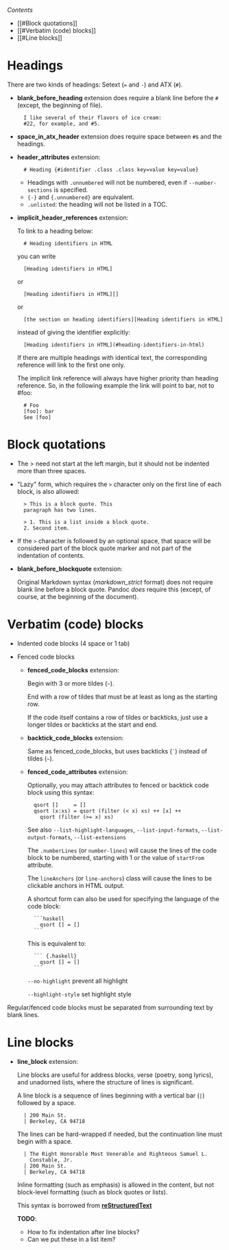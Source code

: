 *Contents*
* [[#Block quotations]]
* [[#Verbatim (code) blocks]]
* [[#Line blocks]]

# Headings

There are two kinds of headings: Setext (`=` and `-`) and ATX (`#`).

- **blank_before_heading** extension does require a blank line before the `#` (except, the beginning of file).

    ```
      I like several of their flavors of ice cream:
      #22, for example, and #5.
    ```

- **space_in_atx_header** extension does require space between `#`s and the headings.

- **header_attributes** extension:

    ```
      # Heading {#identifier .class .class key=value key=value}
    ```

  + Headings with `.unnumbered` will not be numbered, even if `--number-sections` is specified.
  + `{-}` and `{.unnumbered}` are equivalent.
  + `.unlisted`: the heading will not be listed in a TOC.

- **implicit_header_references** extension:

    To link to a heading below:

    ```
      # Heading identifiers in HTML
    ```

    you can write

    ```
      [Heading identifiers in HTML]
    ```

    or

    ```
      [Heading identifiers in HTML][]
    ```

    or

    ```
      [the section on heading identifiers][Heading identifiers in HTML]
    ```

    instead of giving the identifier explicitly:

    ```
      [Heading identifiers in HTML](#heading-identifiers-in-html)
    ```

    If there are multiple headings with identical text, the corresponding
    reference will link to the first one only.

    The implicit link reference will always have higher priority than heading
    reference. So, in the following example the link will point to bar, not to
    #foo:

    ```
      # Foo
      [foo]: bar
      See [foo]
    ```

# Block quotations

- The > need not start at the left margin, but it should not be indented more
  than three spaces.

- "Lazy" form, which requires the `>` character only on the first line of each
  block, is also allowed:

    ```
      > This is a block quote. This
      paragraph has two lines.

      > 1. This is a list inside a block quote.
      2. Second item.
    ```

- If the `>` character is followed by an optional space, that space will be
  considered part of the block quote marker and not part of the indentation
  of contents.

- **blank_before_blockquote** extension:

    Original Markdown syntax (_markdown_strict_ format) does not require blank line before a block quote.
    Pandoc _does_ require this (except, of course, at the beginning of the document).

# Verbatim (code) blocks

- Indented code blocks (4 space or 1 tab)

- Fenced code blocks

  + **fenced_code_blocks** extension:

      Begin with 3 or more tildes (`~`).

      End with a row of tildes that must be at least as long as the starting row.
    
      If the code itself contains a row of tildes or backticks, just use a longer tildes or backticks 
      at the start and end.

  + **backtick_code_blocks** extension:

      Same as fenced_code_blocks, but uses backticks (`` ` ``) instead of tildes (`~`).

  + **fenced_code_attributes** extension:

      Optionally, you may attach attributes to fenced or backtick code block using this syntax:

      ~~~~ {#mycode .haskell .numberLines startFrom="100"}
        qsort []     = []
        qsort (x:xs) = qsort (filter (< x) xs) ++ [x] ++
          qsort (filter (>= x) xs)
      ~~~~~~~~~~~~~~~~~~~~~~~~~~~~~~~~~~~~~~~~~~~~~~~~~

      See also
      `--list-highlight-languages`,
      `--list-input-formats`,
      `--list-output-formats`,
      `--list-extensions`

      The `.numberLines` (or `number-lines`) will cause the lines of the code block to be numbered,
      starting with 1 or the value of `startFrom` attribute.

      The `lineAnchors` (or `line-anchors`) class will cause the lines to be clickable anchors in HTML output.

      A shortcut form can also be used for specifying the language of the code block:

      ~~~
        ```haskell
          qsort [] = []
        ```
      ~~~~

      This is equivalent to:

      ~~~
        ``` {.haskell}
          qsort [] = []
        ```
      ~~~

      `--no-highlight` prevent all highlight

      `--highlight-style` set highlight style

Regular/fenced code blocks must be separated from surrounding text by blank lines.

# Line blocks

- **line_block** extension:

  Line blocks are useful for address blocks, verse (poetry, song lyrics), and unadorned lists, where the structure of lines is significant.

  A line block is a sequence of lines beginning with a vertical bar (`|`) followed by a space.

    ~~~
      | 200 Main St.
      | Berkeley, CA 94718
    ~~~

  The lines can be hard-wrapped if needed, but the continuation line must begin with a space.

    ```
      | The Right Honorable Most Venerable and Righteous Samuel L.
        Constable, Jr.
      | 200 Main St.
      | Berkeley, CA 94718
    ```

  Inline formatting (such as emphasis) is allowed in the content, but not block-level formatting (such as block quotes or lists).

  This syntax is borrowed from **[reStructuredText]**

  **TODO**:
    - How to fix indentation after line blocks?
    - Can we put these in a list item?

  [reStructuredText]: https://docutils.sourceforge.io/docs/ref/rst/restructuredtext.html#line-blocks "reStructuredText docs"

